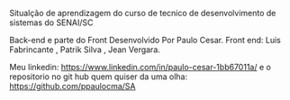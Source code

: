 Situalção de aprendizagem do curso de tecnico de desenvolvimento de sistemas do SENAI/SC

Back-end e parte do Front Desenvolvido Por Paulo Cesar.
Front end: Luis Fabrincante , Patrik Silva , Jean Vergara.

Meu linkedin: https://www.linkedin.com/in/paulo-cesar-1bb67011a/
e o repositorio no git hub quem quiser da uma olha: https://github.com/ppaulocma/SA
